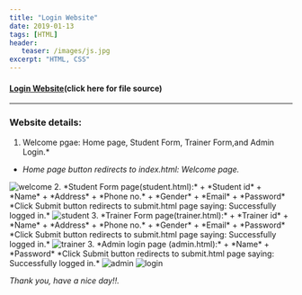 ```yaml
---
title: "Login Website"
date: 2019-01-13
tags: [HTML]
header: 
   teaser: /images/js.jpg
excerpt: "HTML, CSS"
---
```


#### [Login Website](https://github.com/Angphurba/login-website)(click here for file source)
***
### Website details:

1. Welcome pgae: Home page, Student Form, Trainer Form,and Admin Login.*
+ *Home page button redirects to index.html: Welcome page.*
<img src="{{site.url}}{{site.baseurl}}/snapshot/welcome.png" alt="welcome">
2. *Student Form page(student.html):*
+ *Student id*
+ *Name*
+ *Address*
+ *Phone no.*
+ *Gender*
+ *Email*
+ *Password*
 *Click Submit button redirects to submit.html page saying: Successfully logged in.*
<img src="{{site.url}}{{site.baseurl}}/snapshot/student.png" alt="student">
3. *Trainer Form page(trainer.html):*
+ *Trainer id*
+ *Name*
+ *Address*
+ *Phone no.*
+ *Gender*
+ *Email*
+ *Password*
 *Click Submit button redirects to submit.html page saying: Successfully logged in.*
<img src="{{site.url}}{{site.baseurl}}/snapshot/trainer.png" alt="trainer">
3. *Admin login page (admin.html):*
+ *Name*
+ *Password*
 *Click Submit button redirects to submit.html page saying: Successfully logged in.*
<img src="{{site.url}}{{site.baseurl}}/snapshot/admin.png" alt="admin">
<img src="{{site.url}}{{site.baseurl}}/snapshot/login.png" alt="login">

*Thank you, have a nice day!!.*

